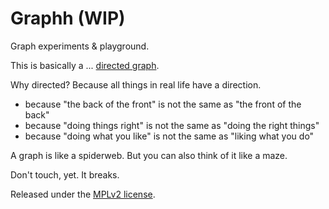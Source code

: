 
# Graphh (WIP)

Graph experiments & playground.


This is basically a ... [directed graph](https://en.wikipedia.org/wiki/Directed_graph).

Why directed? Because all things in real life have a direction.

* because "the back of the front" is not the same as "the front of the back"
* because "doing things right" is not the same as "doing the right things"
* because "doing what you like" is not the same as "liking what you do"

A graph is like a spiderweb. But you can also think of it like a maze.


Don't touch, yet. It breaks.

Released under the [MPLv2 license](https://choosealicense.com/licenses/mpl-2.0).
